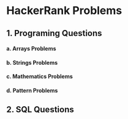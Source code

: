 # HackerRank Problems

## 1. Programing Questions
####      a. Arrays Problems
####      b. Strings Problems
####      c. Mathematics Problems
####      d. Pattern Problems

## 2. SQL Questions
